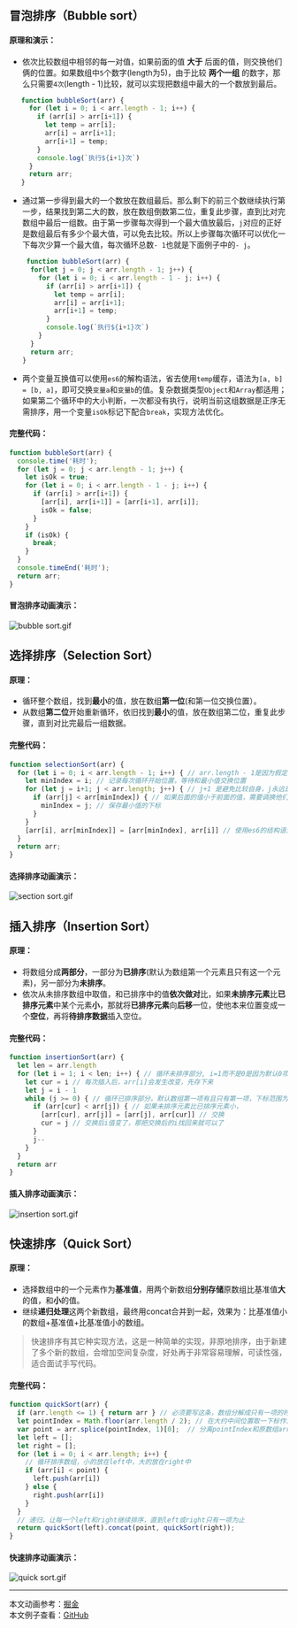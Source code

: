## 冒泡排序（Bubble sort）
#### 原理和演示：  
 - 依次比较数组中相邻的每一对值，如果前面的值 **大于** 后面的值，则交换他们俩的位置。如果数组中`5`个数字(length为5)，由于比较 **两个一组** 的数字，那么只需要`4次`(length - 1)比较，就可以实现把数组中最大的一个数放到最后。  
 
 ```javascript
	function bubbleSort(arr) {
	  for (let i = 0; i < arr.length - 1; i++) {
	    if (arr[i] > arr[i+1]) {
	      let temp = arr[i];
	      arr[i] = arr[i+1];
	      arr[i+1] = temp;
	    }
	    console.log(`执行${i+1}次`)
	  }
	  return arr;
	}
 ```
 - 通过第一步得到最大的一个数放在数组最后。那么剩下的前三个数继续执行第一步，结果找到第二大的数，放在数组倒数第二位，重复此步骤，直到比对完数组中最后一组数。由于第一步骤每次得到一个最大值放最后，`j`对应的正好是数组最后有多少个最大值，可以免去比较。所以上步骤每次循环可以优化一下每次少算一个最大值，每次循环总数`- 1`也就是下面例子中的`- j`。
 
	```javascript
	 function bubbleSort(arr) {
	  for(let j = 0; j < arr.length - 1; j++) {
	    for (let i = 0; i < arr.length - 1 - j; i++) {
	      if (arr[i] > arr[i+1]) {
	        let temp = arr[i];
	        arr[i] = arr[i+1];
	        arr[i+1] = temp;
	      }
	      console.log(`执行${i+1}次`)
	    }
	  }
	  return arr;
	}
	```  
 - 两个变量互换值可以使用`es6`的解构语法，省去使用`temp`缓存，语法为`[a, b] = [b, a]`，即可交换`变量a`和`变量b`的值。复杂数据类型`Object`和`Array`都适用；如果第二个循环中的大小判断，一次都没有执行，说明当前这组数据是正序无需排序，用一个变量`isOk`标记下配合`break`，实现方法优化。  
 
#### 完整代码：
```javascript
function bubbleSort(arr) {
  console.time('耗时');
  for (let j = 0; j < arr.length - 1; j++) {
    let isOk = true;
    for (let i = 0; i < arr.length - 1 - j; i++) {
      if (arr[i] > arr[i+1]) {
        [arr[i], arr[i+1]] = [arr[i+1], arr[i]];
        isOk = false;
      }
    }
    if (isOk) {
      break;
    }
  }
  console.timeEnd('耗时');
  return arr;
}
```      
#### 冒泡排序动画演示：  
![bubble sort.gif](https://i.loli.net/2020/10/12/KWrN6slZTEFAuhv.gif)  
 
## 选择排序（Selection Sort）  
#### 原理：  
 - 循环整个数组，找到**最小**的值，放在数组**第一位**(和第一位交换位置）。
 - 从数组**第二位**开始重新循环，依旧找到**最小**的值，放在数组第二位，重复此步骤，直到对比完最后一组数据。    
 
#### 完整代码：    

```javascript
function selectionSort(arr) {
  for (let i = 0; i < arr.length - 1; i++) { // arr.length - 1是因为假定数组中n个数，比较需要两个数，所以只需要比较n-1次
    let minIndex = i; // 记录每次循环开始位置，等待和最小值交换位置
    for (let j = i+1; j < arr.length; j++) { // j+1 是避免比较自身，j永远是i的后一项，让他们俩做比较
      if (arr[j] < arr[minIndex]) { // 如果后面的值小于前面的值，需要调换他们俩位置
        minIndex = j; // 保存最小值的下标
      }
    }
    [arr[i], arr[minIndex]] = [arr[minIndex], arr[i]] // 使用es6的结构语法交换值，把最小值放到数组最前面
  }
  return arr;
}
```
#### 选择排序动画演示：  
![section sort.gif](https://i.loli.net/2020/10/12/ibLoIgDEnRJrUas.gif)

## 插入排序（Insertion Sort）
#### 原理：  
- 将数组分成**两部分**，一部分为**已排序**(默认为数组第一个元素且只有这一个元素)，另一部分为**未排序**。
- 依次从未排序数组中取值，和已排序中的值**依次做对**比，如果**未排序元素**比**已排序元素**中某个元素**小**，那就将**已排序元素**向**后移**一位，使他本来位置变成一个**空位**，再将**待排序数据**插入空位。   
 
#### 完整代码：

```javascript
function insertionSort(arr) {
  let len = arr.length
  for (let i = 1; i < len; i++) { // 循环未排序部分, i=1而不是0是因为默认0项为已排序部分
    let cur = i // 每次插入后，arr[i]会发生改变，先存下来
    let j = i - 1
    while (j >= 0) { // 循环已排序部分，默认数组第一项有且只有第一项，下标范围为(0 - (未排序元素下标-1))，也就是例子中的i-1
      if (arr[cur] < arr[j]) { // 如果未排序元素比已排序元素小，
        [arr[cur], arr[j]] = [arr[j], arr[cur]] // 交换
        cur = j // 交换后i值变了，那把交换后的i找回来就可以了
      }
      j--
    }
  }
  return arr
}
```    
#### 插入排序动画演示：  
![insertion sort.gif](https://i.loli.net/2020/10/12/5z82iWpVIJbLfu7.gif)    

## 快速排序（Quick Sort）  
#### 原理：
 - 选择数组中的一个元素作为**基准值**，用两个新数组**分别存储**原数组比基准值**大**的值，和**小**的值。  
 - 继续**递归处理**这两个新数组，最终用concat合并到一起，效果为：比基准值小的数组+基准值+比基准值小的数组。  
   
 > 快速排序有其它种实现方法，这是一种简单的实现，非原地排序，由于新建了多个新的数组，会增加空间复杂度，好处再于非常容易理解，可读性强，适合面试手写代码。    
 
#### 完整代码：  
```javascript
function quickSort(arr) { 
  if (arr.length <= 1) { return arr } // 必须要写这条，数组分解成只有一项的时候，不需要排序了，直接return，否则会报错，堆栈溢出
  let pointIndex = Math.floor(arr.length / 2); // 在大约中间位置取一下标作为基准点
  var point = arr.splice(pointIndex, 1)[0];  // 分离pointIndex和原数组arr的关系
  let left = [];
  let right = [];
  for (let i = 0; i < arr.length; i++) {
    // 循环排序数组，小的放在left中，大的放在right中
    if (arr[i] < point) {
      left.push(arr[i])
    } else {
      right.push(arr[i])
    }
  }
  // 递归，让每一个left和right继续排序，直到left或right只有一项为止
  return quickSort(left).concat(point, quickSort(right));
}  
```  
#### 快速排序动画演示：  
![quick sort.gif](https://i.loli.net/2020/10/12/DzWckAlLmVU9JuN.gif)   

<hr>    

本文动画参考：[掘金](https://juejin.im/post/6844903444365443080)    
本文例子查看：[GitHub](https://github.com/codedance98/docs/tree/main/javascript_sort)